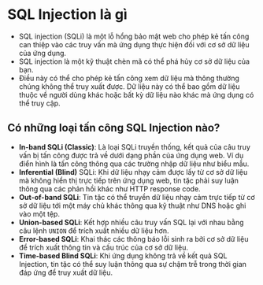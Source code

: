 # SQL Injection là gì 
- SQL injection (SQLi) là một lỗ hổng bảo mật web cho phép kẻ tấn công can thiệp vào các truy vấn mà ứng dụng thực hiện đối với cơ sở dữ liệu của ứng dụng.
- SQL injection là một kỹ thuật chèn mã có thể phá hủy cơ sở dữ liệu của bạn.
- Điều này có thể cho phép kẻ tấn công xem dữ liệu mà thông thường chúng không thể truy xuất được. Dữ liệu này có thể bao gồm dữ liệu thuộc về người dùng khác hoặc bất kỳ dữ liệu nào khác mà ứng dụng có thể truy cập.
## Có những loại tấn công SQL Injection nào?
-  **In-band SQLi (Classic)**: Là loại SQLi truyền thống, kết quả của câu truy vấn bị tấn công được trả về dưới dạng phần của ứng dụng web. Ví dụ điển hình là tấn công thông qua các trường nhập dữ liệu như biểu mẫu.
-  **Inferential (Blind)** SQLi: Khi dữ liệu nhạy cảm được lấy từ cơ sở dữ liệu mà không hiển thị trực tiếp trên ứng dụng web, tin tặc phải suy luận thông qua các phản hồi khác như HTTP response code.
-  **Out-of-band SQLi**: Tin tặc có thể truyền dữ liệu nhạy cảm trực tiếp từ cơ sở dữ liệu tới một máy chủ khác thông qua kỹ thuật như DNS hoặc ghi vào một tệp.
- **Union-based SQLi**: Kết hợp nhiều câu truy vấn SQL lại với nhau bằng câu lệnh `UNION` để trích xuất nhiều dữ liệu hơn.
- **Error-based SQLi**: Khai thác các thông báo lỗi sinh ra bởi cơ sở dữ liệu để trích xuất thông tin và cấu trúc của cơ sở dữ liệu.
- **Time-based Blind SQLi**: Khi ứng dụng không trả về kết quả SQL Injection, tin tặc có thể suy luận thông qua sự chậm trễ trong thời gian đáp ứng để truy xuất dữ liệu.
